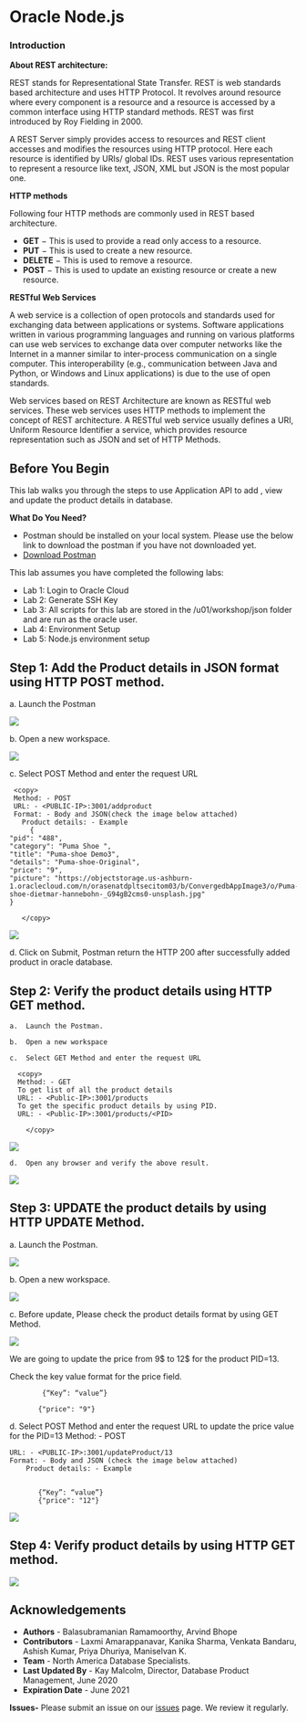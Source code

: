 # Oracle Node.js  
  
   
### Introduction

**About REST architecture:**

REST stands for Representational State Transfer. REST is web standards based architecture and uses HTTP Protocol. It revolves around resource where every component is a resource and a resource is accessed by a common interface using HTTP standard methods. REST was first introduced by Roy Fielding in 2000.

A REST Server simply provides access to resources and REST client accesses and modifies the resources using HTTP protocol. Here each resource is identified by URIs/ global IDs. REST uses various representation to represent a resource like text, JSON, XML but JSON is the most popular one.

**HTTP methods**

Following four HTTP methods are commonly used in REST based architecture.
-	**GET** − This is used to provide a read only access to a resource.
-	**PUT** − This is used to create a new resource.
-	**DELETE** − This is used to remove a resource.
-	**POST** − This is used to update an existing resource or create a new resource.


**RESTful Web Services**

A web service is a collection of open protocols and standards used for exchanging data between applications or systems. Software applications written in various programming languages and running on various platforms can use web services to exchange data over computer networks like the Internet in a manner similar to inter-process communication on a single computer. This interoperability (e.g., communication between Java and Python, or Windows and Linux applications) is due to the use of open standards.

Web services based on REST Architecture are known as RESTful web services. These web services uses HTTP methods to implement the concept of REST architecture. A RESTful web service usually defines a URI, Uniform Resource Identifier a service, which provides resource representation such as JSON and set of HTTP Methods.

## Before You Begin

This lab walks you through the steps to use Application API to add , view and update the product details in database.


**What Do You Need?**
  -	Postman should be installed on your local system. Please use the below link to download the postman if you have not downloaded yet.
  - [Download Postman](https://www.postman.com/downloads/)

This lab assumes you have completed the following labs:
- Lab 1: Login to Oracle Cloud
- Lab 2: Generate SSH Key
- Lab 3: All scripts for this lab are stored in the /u01/workshop/json folder and are run as the oracle user.
- Lab 4: Environment Setup 
- Lab 5: Node.js environment setup


## Step 1: Add the Product details in JSON format using HTTP POST method. 

   a.	Launch the Postman
        
  ![](./images/nodejs-postman1.PNG " ")

   b.	Open a new workspace.
  
   ![](./images/nodejs-postman2.PNG " ")
   
  c.	Select POST Method and enter the request URL
           
        
   ````
    <copy>
    Method: - POST
    URL: - <PUBLIC-IP>:3001/addproduct
    Format: - Body and JSON(check the image below attached)
	  Product details: - Example
		{
   "pid": "488",
   "category": "Puma Shoe ",
   "title": "Puma-shoe Demo3",
   "details": "Puma-shoe-Original",
   "price": "9",
   "picture": "https://objectstorage.us-ashburn-1.oraclecloud.com/n/orasenatdpltsecitom03/b/ConvergedbAppImage3/o/Puma-shoe-dietmar-hannebohn-_G94gB2cms0-unsplash.jpg"
   }
  
      </copy>
  ````    
  
  ![](./images/nodejs-postman3.PNG " ")
  
  d. Click on Submit, Postman return the HTTP 200 after successfully added product in oracle database.



## Step 2: Verify the product details using HTTP GET method.
    
    a.	Launch the Postman.

    b.	Open a new workspace

    c.	Select GET Method and enter the request URL

  ````
    <copy>
    Method: - GET
    To get list of all the product details
    URL: - <Public-IP>:3001/products
    To get the specific product details by using PID.
    URL: - <Public-IP>:3001/products/<PID>

      </copy>
   ````
     
    
   ![](./images/nodejs-postman4.PNG " ")
    

    d.	Open any browser and verify the above result.

  ![](./images/nodejs-postman5.PNG " ")

## Step 3: UPDATE the product details by using HTTP UPDATE Method. 
    
    
  a.	Launch the Postman.

  ![](./images/nodejs-postman6.PNG " ")

  b.	Open a new workspace.
       
  ![](./images/nodejs-postman6a.PNG " ")

  c.	Before update, Please check the product details format by using GET Method.
 
  ![](./images/nodejs-postman7.PNG " ")

  We are going to update the price from 9$ to 12$ for the product PID=13.

  Check the key value format for the price field.

			{“Key”: “value”}
		
    	   {"price": "9"}
   
  d. Select POST Method and enter the request URL to update the price value for the PID=13
  	Method: - POST

    URL: - <PUBLIC-IP>:3001/updateProduct/13
    Format: - Body and JSON (check the image below attached)
		Product details: - Example
		
    
           {“Key”: “value”}
		   {"price": "12"}

     
 ![](./images/nodejs-postman8.PNG " ")

   
        
## Step 4: Verify product details by using HTTP GET method.  
    
![](./images/nodejs-postman9.PNG " ")

## Acknowledgements

- **Authors** - Balasubramanian Ramamoorthy, Arvind Bhope
- **Contributors** - Laxmi Amarappanavar, Kanika Sharma, Venkata Bandaru, Ashish Kumar, Priya Dhuriya, Maniselvan K.
- **Team** - North America Database Specialists.
- **Last Updated By** - Kay Malcolm, Director, Database Product Management, June 2020
- **Expiration Date** - June 2021   

**Issues-**
Please submit an issue on our [issues](https://github.com/oracle/learning-library/issues) page. We review it regularly.
      